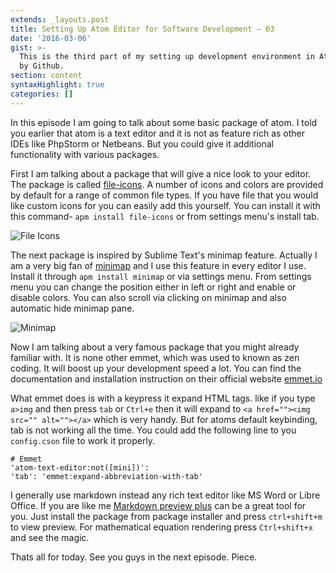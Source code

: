 ```yaml
---
extends: _layouts.post
title: Setting Up Atom Editor for Software Development – 03
date: '2016-03-06'
gist: >-
  This is the third part of my setting up development environment in Atom editor
  by Github.
section: content
syntaxHighlight: true
categories: []
---
```


In this episode I am going to talk about some basic package of atom. I told you earlier that atom is a text editor and it is not as feature rich as other IDEs like PhpStorm or Netbeans. But you could give it additional functionality with various packages.

First I am talking about a package that will give a nice look to your editor. The package is called [file-icons](https://atom.io/packages/file-icons). A number of icons and colors are provided by default for a range of common file types. If you have file that you would like custom icons for you can easily add this yourself. You can install it with this command- `apm install file-icons` or from settings menu's install tab.

![File Icons](/images/posts/file-icon.png)

The next package is inspired by Sublime Text's minimap feature. Actually I am a very big fan of [minimap](https://atom.io/packages/minimap) and I use this feature in every editor I use. Install it through `apm install minimap` or via settings menu. From settings menu you can change the position either in left or right and enable or disable colors. You can also scroll via clicking on minimap and also automatic hide minimap pane.

![Minimap](/images/posts/minimap.png)

Now I am talking about a very famous package that you might already familiar with. It is none other emmet, which was used to known as zen coding. It will boost up your development speed a lot. You can find the documentation and installation instruction on their official website [emmet.io](http://emmet.io)

What emmet does is with a keypress it expand HTML tags. like if you type `a>img` and then press `tab` or `Ctrl+e` then it will expand to `<a href=""><img src="" alt=""></a>` which is very handy. But for atoms default keybinding, tab is not working all the time. You could add the following line to you `config.cson` file to work it properly.

```
# Emmet
'atom-text-editor:not([mini])':
'tab': 'emmet:expand-abbreviation-with-tab'
```

I generally use markdown instead any rich text editor like MS Word or Libre Office. If you are like me [Markdown preview plus](https://atom.io/packages/markdown-preview-plus) can be a great tool for you. Just install the package from package installer and press `ctrl+shift+m` to view preview. For mathematical equation rendering press `Ctrl+shift+x` and see the magic.

Thats all for today. See you guys in the next episode. Piece.
